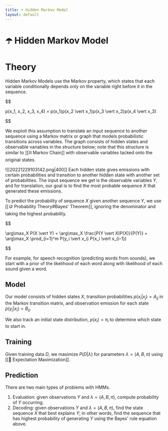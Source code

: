 ```yaml
---
title: ☂️ Hidden Markov Model
layout: default
---
```


# ☂️ Hidden Markov Model

# Theory
Hidden Markov Models use the Markov property, which states that each variable conditionally depends only on the variable right before it in the sequence.

$$

p(x_1, x_2, x_3, x_4) = p(x_1)p(x_2 \vert x_1)p(x_3 \vert x_2)p(x_4 \vert x_3)

$$

We exploit this assumption to translate an input sequence to another sequence using a Markov matrix or graph that models probabilistic transitions across variables. The graph consists of hidden states and observable variables in the structure below; note that this structure is similar to [[⛓️ Markov Chain]] with observable variables tacked onto the original states.

![[20221229103142.png|400]]
Each hidden state gives emissions with certain probabilities and transition to another hidden state with another set of probabilities. The input sequence we get is the observable variables $Y$, and for translation, our goal is to find the most probable sequence $X$ that generated these emissions.

To predict the probability of sequence $X$ given another sequence $Y$, we use [[🪙 Probability Theory#Bayes' Theorem]], ignoring the denominator and taking the highest probability.

$$

\arg\max_X P(X \vert Y) = \arg\max_X \frac{P(Y \vert X)P(X)}{P(Y)} = \arg\max_X \prod_{i=1}^m P(y_i \vert x_i) P(x_i \vert x_{i-1})

$$

For example, for speech recognition (predicting words from sounds), we start with a prior of the likelihood of each word along with likelihood of each sound given a word.

## Model
Our model consists of hidden states $X$, transition probabilities $p(x_i \vert x_j) = A_{ij}$ in the Markov transition matrix, and observation emission for each state $p(y_j \vert x_i) = B_{ij}$.

We also track an initial state distribution, $p(x_i) = \pi_i$ to determine which state to start in.

## Training
Given training data $D$, we maximize $P(D \vert \lambda)$ for parameters $\lambda = (A, B, \pi)$ using [[🎉 Expectation Maximization]].

## Prediction
There are two main types of problems with HMMs.
1. Evaluation: given observations $Y$ and $\lambda = (A, B, \pi)$, compute probability of $Y$ occurring.
2. Decoding: given observations $Y$ and $\lambda = (A, B, \pi)$, find the state sequence $X$ that best explains $Y$; in other words, find the sequence that has highest probability of generating $Y$ using the Bayes' rule equation above.